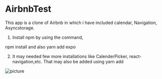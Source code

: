 # AirbnbTest

This app is a clone of Airbnb in which i have included calendar, Navigation, Asyncstorage.

1) Install npm by using the command,

npm install and also yarn add expo

2) It may needed few more installations like CalenderPicker, react-navigation,etc. That may also be added using yarn add 

![picture](D:\react-native\Calendar.jpeg)
